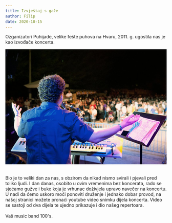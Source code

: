 ```yaml
---
title: Izvještaj s gaže
author: Filip
date: 2020-10-15
---
```

Ozganizatori Puhijade, velike fešte puhova na Hvaru, 2011. g. ugostila nas je kao izvođače koncerta.

![alt text](../images/blog2.jpg)

<br>
Bio je to veliki dan za nas, s obzirom da nikad nismo svirali i pjevali pred toliko ljudi. I dan danas, osobito u ovim vremenima bez koncerata, rado se sjećamo gužve i buke koja je vrhunac doživjela upravo navečer na koncertu.
U nadi da ćemo uskoro moći ponoviti druženje i jednako dobar provod, na našoj stranici možete pronaći youtube video snimku dijela koncerta. Video se sastoji od dva dijela te ujedno prikazuje i dio našeg repertoara.
<br><br>
Vaš music band 100's. <br><br>